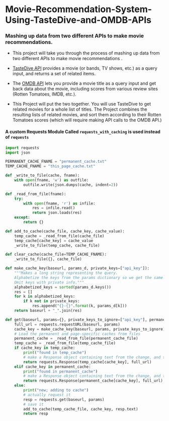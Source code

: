 # Movie-Recommendation-System-Using-TasteDive-and-OMDB-APIs
### Mashing up data from two different APIs to make movie recommendations.

* This project will take you through the process of mashing up data from two different APIs to make movie recommendations .  
* [TasteDive API](https://tastedive.com/read/api) provides a movie (or bands, TV shows, etc.) as a query input, and returns a set of related items. 
* The [OMDB API](https://www.omdbapi.com/) lets you provide a movie title as a query input and get back data about the movie, including scores from various review sites (Rotten Tomatoes, IMDB, etc.).

* This Project will put the two together. You will use TasteDive to get related movies for a whole list of titles. The Project combines the resulting lists of related movies, and sort them according to their Rotten Tomatoes scores (which will require making API calls to the OMDB API.)

#### A custom Requests Module Called  `requests_with_caching` is used instead of `requests`

```python
import requests
import json

PERMANENT_CACHE_FNAME = "permanent_cache.txt"
TEMP_CACHE_FNAME = "this_page_cache.txt"

def _write_to_file(cache, fname):
    with open(fname, 'w') as outfile:
        outfile.write(json.dumps(cache, indent=2))

def _read_from_file(fname):
    try:
        with open(fname, 'r') as infile:
            res = infile.read()
            return json.loads(res)
    except:
        return {}

def add_to_cache(cache_file, cache_key, cache_value):
    temp_cache = _read_from_file(cache_file)
    temp_cache[cache_key] = cache_value
    _write_to_file(temp_cache, cache_file)

def clear_cache(cache_file=TEMP_CACHE_FNAME):
    _write_to_file({}, cache_file)

def make_cache_key(baseurl, params_d, private_keys=["api_key"]):
    """Makes a long string representing the query.
    Alphabetize the keys from the params dictionary so we get the same order each time.
    Omit keys with private info."""
    alphabetized_keys = sorted(params_d.keys())
    res = []
    for k in alphabetized_keys:
        if k not in private_keys:
            res.append("{}-{}".format(k, params_d[k]))
    return baseurl + "_".join(res)

def get(baseurl, params={}, private_keys_to_ignore=["api_key"], permanent_cache_file=PERMANENT_CACHE_FNAME, temp_cache_file=TEMP_CACHE_FNAME):
    full_url = requests.requestURL(baseurl, params)
    cache_key = make_cache_key(baseurl, params, private_keys_to_ignore)
    # Load the permanent and page-specific caches from files
    permanent_cache = _read_from_file(permanent_cache_file)
    temp_cache = _read_from_file(temp_cache_file)
    if cache_key in temp_cache:
        print("found in temp_cache")
        # make a Response object containing text from the change, and the full_url that would have been fetched
        return requests.Response(temp_cache[cache_key], full_url)
    elif cache_key in permanent_cache:
        print("found in permanent_cache")
        # make a Response object containing text from the change, and the full_url that would have been fetched
        return requests.Response(permanent_cache[cache_key], full_url)
    else:
        print("new; adding to cache")
        # actually request it
        resp = requests.get(baseurl, params)
        # save it
        add_to_cache(temp_cache_file, cache_key, resp.text)
        return resp
```
